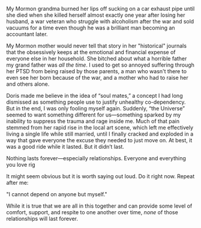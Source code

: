 My Mormon grandma burned her lips off sucking on a car exhaust pipe until she died when she killed herself almost exactly one year after losing her husband, a war veteran who struggle with alcoholism after the war and sold vacuums for a time even though he was a brilliant man becoming an accountant later.

My Mormon mother would never tell that story in her "historical" journals that the obsessively keeps at the emotional and financial expense of everyone else in her household. She bitched about what a horrible father my grand father was *all the time*. I used to get so  annoyed suffering through her PTSD from being raised by those parents, a man who wasn't there to even see her born because of the war, and a mother who had to raise her and others alone.

Doris made me believe in the idea of “soul mates,” a concept I had long dismissed as something people use to justify unhealthy co-dependency. But in the end, I was only fooling myself again. Suddenly, “the Universe” seemed to want something different for us—something sparked by my inability to suppress the trauma and rage inside me. Much of that pain stemmed from her rapid rise in the local art scene, which left me effectively living a single life while still married, until I finally cracked and exploded in a way that gave everyone the excuse they needed to just move on. At best, it was a good ride while it lasted. But it didn’t last.

Nothing lasts forever—especially relationships. Everyone and everything you love rig


It might seem obvious but it is worth saying out loud. Do it right now. Repeat after me:

"I cannot depend on anyone but myself."

While it is true that we are all in this together and can provide some level of comfort, support, and respite to one another over time, *none* of those relationships will last forever.